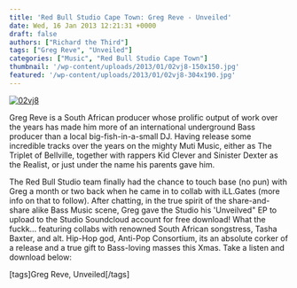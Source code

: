 ```yaml
---
title: 'Red Bull Studio Cape Town: Greg Reve - Unveiled'
date: Wed, 16 Jan 2013 12:21:31 +0000
draft: false
authors: ["Richard the Third"]
tags: ["Greg Reve", "Unveiled"]
categories: ["Music", "Red Bull Studio Cape Town"]
thumbnail: '/wp-content/uploads/2013/01/02vj8-150x150.jpg'
featured: '/wp-content/uploads/2013/01/02vj8-304x190.jpg'
---
```


[![](/wp-content/uploads/2013/01/02vj8.jpg "02vj8")](/2013/01/16/red-bull-studio-cape-town-greg-reve-unveiled/02vj8/)

Greg Reve is a South African producer whose prolific output of work over the years has made him more of an international underground Bass producer than a local big-fish-in-a-small DJ. Having release some incredible tracks over the years on the mighty Muti Music, either as The Triplet of Bellville, together with rappers Kid Clever and Sinister Dexter as the Realist, or just under the name his parents gave him.

The Red Bull Studio team finally had the chance to touch base (no pun) with Greg a month or two back when he came in to collab with iLL.Gates (more info on that to follow). After chatting, in the true spirit of the share-and-share alike Bass Music scene, Greg gave the Studio his 'Unveilved" EP to upload to the Studio Soundcloud account for free download! What the fuckk... featuring collabs with renowned South African songstress, Tasha Baxter, and alt. Hip-Hop god, Anti-Pop Consortium, its an absolute corker of a release and a true gift to Bass-loving masses this Xmas. Take a listen and download below:

\[tags\]Greg Reve, Unveiled\[/tags\]